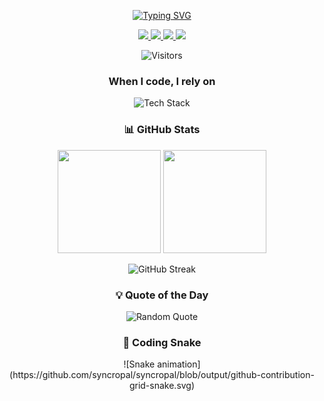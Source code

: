 <div align="center">
  
  <!-- Animated Header -->
  [![Typing SVG](https://readme-typing-svg.demolab.com?font=Fira+Code&weight=600&size=26&duration=3000&pause=1000&color=38F7D6&width=550&lines=Welcome+Hero!+👋;I'm+Tripal+Bayalkoti;Full-Stack+Developer;From+DHI,+Nepal)](https://git.io/typing-svg)

  <!-- Badges -->
  <p>
    <a href="https://linkedin.com/in/tripal-bayalkoti-52b582338/">
      <img src="https://img.shields.io/badge/-LinkedIn-0077B5?style=for-the-badge&logo=linkedin&logoColor=white">
    </a>
    <a href="https://Instagram.com/tripal_ezyy69">
      <img src="https://img.shields.io/badge/-Instagram-1DA1F2?style=for-the-badge&logo=twitter&logoColor=white">
    </a>
    <a href="mailto:Syncrobyte7@gmail.com">
      <img src="https://img.shields.io/badge/-Email-D14836?style=for-the-badge&logo=gmail&logoColor=white">
    </a>
    <a href="https://syncropal.github.io/Tripalstack/">
      <img src="https://img.shields.io/badge/-Portfolio-FF7139?style=for-the-badge&logo=vercel&logoColor=white">
    </a>
  </p>

  <!-- Visitor Counter -->
  <img src="https://visitor-badge.laobi.icu/badge?page_id=syncropal.syncropal" alt="Visitors">

  <!-- Tech Stack -->
  <h3>When I code, I rely on</h3>
  <img src="https://skillicons.dev/icons?i=js,react,nodejs,py,java,aws,figma,tailwind&perline=6" alt="Tech Stack" />

  <!-- Stats Cards -->
  <h3>📊 GitHub Stats</h3>
  <img height="165em" src="https://github-readme-stats.vercel.app/api?username=syncropal&show_icons=true&theme=radical&count_private=true&include_all_commits=true" />
  <img height="165em" src="https://github-readme-stats.vercel.app/api/top-langs/?username=syncropal&layout=compact&theme=radical&langs_count=8" />

  <!-- Streak Stats -->
  <img src="https://streak-stats.demolab.com?user=syncropal&theme=radical&date_format=j%20M%5B%20Y%5D" alt="GitHub Streak" /> <br>
  
  <!-- Quote -->
  <h3>💡 Quote of the Day</h3>
  <img src="https://quotes-github-readme.vercel.app/api?type=horizontal&theme=radical" alt="Random Quote">

  <!-- Snake Game -->
  <h3>🐍 Coding Snake</h3>
  ![Snake animation](https://github.com/syncropal/syncropal/blob/output/github-contribution-grid-snake.svg)
</div>
